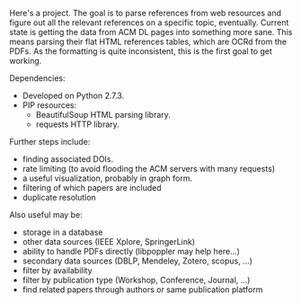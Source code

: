 Here's a project. The goal is to parse references from web resources and 
figure out all the relevant references on a specific topic, eventually.
Current state is getting the data from ACM DL pages into something more sane.
This means parsing their flat HTML references tables, which are OCRd from the 
PDFs. As the formatting is quite inconsistent, this is the first goal to get 
working.

Dependencies:
* Developed on Python 2.7.3.
* PIP resources:
  * BeautifulSoup HTML parsing library.
  * requests HTTP library.


 Further steps include:
* finding associated DOIs.
* rate limiting (to avoid flooding the ACM servers with many requests)
* a useful visualization, probably in graph form.
* filtering of which papers are included
* duplicate resolution

Also useful may be:
* storage in a database
* other data sources (IEEE Xplore, SpringerLink)
* ability to handle PDFs directly (libpoppler may help here...)
* secondary data sources (DBLP, Mendeley, Zotero, scopus, ...)
* filter by availability
* filter by publication type (Workshop, Conference, Journal, ...)
* find related papers through authors or same publication platform
